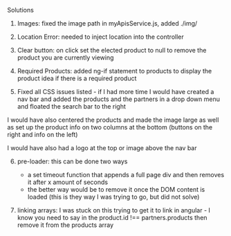 Solutions
1. Images: fixed the image path in myApisService.js, added ./img/

2. Location Error: needed to inject location into the controller 

3. Clear button: on click set the elected product to null to remove the product you are currently viewing 

4. Required Products: added ng-if statement to products to display the product idea if there is a required product

5. Fixed all CSS issues listed - if I had more time I would have created a nav bar and added the products and the partners in a drop down menu and floated the search bar to the right

I would have also centered the products and made the image large as well as set up the product info on two columns at the bottom (buttons on the right and info on the left)

I would have also had a logo at the top or image above the nav bar 

6. pre-loader: this can be done two ways 
	- a set timeout function that appends a full page div and then removes it after x amount of seconds
	- the better way would be to remove it once the DOM content is loaded (this is they way I was trying to go, but did not solve)

7. linking arrays: I was stuck on this trying to get it to link in angular - I know you need to say in the product.id !== partners.products then remove it from the products array